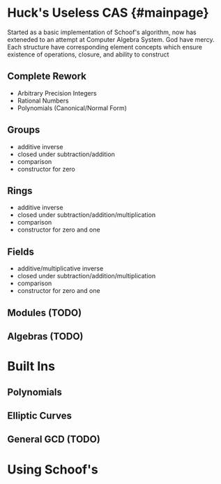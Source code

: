 Huck's Useless CAS               {#mainpage}
============
Started as a basic implementation of Schoof's algorithm, now has exteneded to an attempt at Computer Algebra System. God have mercy. Each structure have corresponding element concepts which ensure existence of operations, closure, and ability to construct

Complete Rework
---------------
- Arbitrary Precision Integers
- Rational Numbers
- Polynomials (Canonical/Normal Form)

Groups
------
- additive inverse
- closed under subtraction/addition
- comparison
- constructor for zero

Rings
-----
- additive inverse
- closed under subtraction/addition/multiplication
- comparison
- constructor for zero and one

Fields
------
- additive/multiplicative inverse
- closed under subtraction/addition/multiplication
- comparison
- constructor for zero and one

Modules (TODO)
---------------

Algebras (TODO)
---------------

Built Ins
=========

Polynomials
-----------

Elliptic Curves
---------------

General GCD (TODO)
------------------

Using Schoof's
==============


